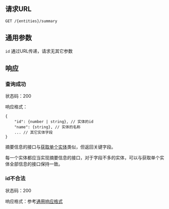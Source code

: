 ## 请求URL

    GET /{entities}/summary

## 通用参数

`id` 通过URL传递，请求无其它参数

## 响应

### 查询成功

状态码：200

响应格式：

    {
        "id": {number | string}, // 实体的id
        "name": {string}, // 实体的名称
        ... // 其它实体字段
    }

摘要信息的接口与[获取单个实体]()类似，但返回关键字段。

每一个实体都应当实现摘要信息的接口，对于字段不多的实体，可以与获取单个实体全部信息的接口保持一致。


### id不合法

状态码：200

响应格式：参考[通用响应格式]()